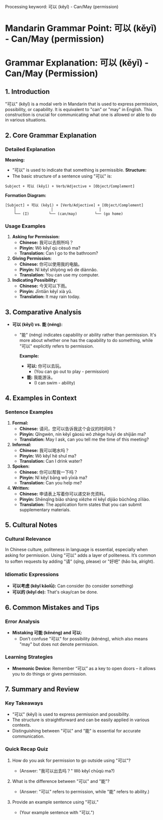 Processing keyword: 可以 (kěyǐ) - Can/May (permission)
# Mandarin Grammar Point: 可以 (kěyǐ) - Can/May (permission)
# Grammar Explanation: 可以 (kěyǐ) - Can/May (Permission)
## 1. Introduction
"可以" (kěyǐ) is a modal verb in Mandarin that is used to express permission, possibility, or capability. It is equivalent to "can" or "may" in English. This construction is crucial for communicating what one is allowed or able to do in various situations.
## 2. Core Grammar Explanation
### Detailed Explanation
**Meaning:** 
- "可以" is used to indicate that something is permissible.
**Structure:**
- The basic structure of a sentence using "可以" is:
```
Subject + 可以 (kěyǐ) + Verb/Adjective + [Object/Complement]
```
**Formation Diagram:**
```
[Subject] + 可以 (kěyǐ) + [Verb/Adjective] + [Object/Complement]
    │                │                     │
    └── (I)         └── (can/may)        └── (go home)
```
### Usage Examples
1. **Asking for Permission:**
   - **Chinese:** 我可以去厕所吗？
   - **Pinyin:** Wǒ kěyǐ qù cèsuǒ ma?
   - **Translation:** Can I go to the bathroom?
2. **Giving Permission:**
   - **Chinese:** 你可以使用我的电脑。
   - **Pinyin:** Nǐ kěyǐ shǐyòng wǒ de diànnǎo.
   - **Translation:** You can use my computer.
3. **Indicating Possibility:**
   - **Chinese:** 今天可以下雨。
   - **Pinyin:** Jīntiān kěyǐ xià yǔ.
   - **Translation:** It may rain today.
## 3. Comparative Analysis
- **可以 (kěyǐ) vs. 能 (néng):**
  - "能" (néng) indicates capability or ability rather than permission. It's more about whether one has the capability to do something, while "可以" explicitly refers to permission.
  
    **Example:**
    - **可以:** 你可以去玩。
      - (You can go out to play - permission)
    - **能:** 我能游泳。
      - (I can swim - ability)
## 4. Examples in Context
### Sentence Examples
1. **Formal:**
   - **Chinese:** 请问，您可以告诉我这个会议的时间吗？
   - **Pinyin:** Qǐngwèn, nín kěyǐ gàosù wǒ zhège huìyì de shíjiān ma?
   - **Translation:** May I ask, can you tell me the time of this meeting?
2. **Informal:**
   - **Chinese:** 我可以喝水吗？
   - **Pinyin:** Wǒ kěyǐ hē shuǐ ma?
   - **Translation:** Can I drink water?
3. **Spoken:**
   - **Chinese:** 你可以帮我一下吗？
   - **Pinyin:** Nǐ kěyǐ bāng wǒ yīxià ma?
   - **Translation:** Can you help me?
4. **Written:**
   - **Chinese:** 申请表上写着你可以递交补充资料。
   - **Pinyin:** Shēnqǐng biǎo shàng xiězhe nǐ kěyǐ dìjiāo bǔchōng zīliào.
   - **Translation:** The application form states that you can submit supplementary materials.
## 5. Cultural Notes
### Cultural Relevance
In Chinese culture, politeness in language is essential, especially when asking for permission. Using "可以" adds a layer of politeness. It’s common to soften requests by adding "请" (qǐng, please) or "好吧" (hǎo ba, alright).
### Idiomatic Expressions
- **可以考虑 (kěyǐ kǎolǜ):** Can consider (to consider something)
- **可以的 (kěyǐ de):** That's okay/can be done.
## 6. Common Mistakes and Tips
### Error Analysis
- **Mistaking 可能 (kěnéng) and 可以:** 
  - Don’t confuse "可以" for possibility (kěnéng), which also means "may" but does not denote permission.
  
### Learning Strategies
- **Mnemonic Device:** Remember “可以” as a key to open doors – it allows you to do things or gives permission.
## 7. Summary and Review
### Key Takeaways
- "可以" (kěyǐ) is used to express permission and possibility.
- The structure is straightforward and can be easily applied in various contexts.
- Distinguishing between "可以" and "能" is essential for accurate communication.
### Quick Recap Quiz
1. How do you ask for permission to go outside using "可以"? 
   - (Answer: "我可以出去吗？" Wǒ kěyǐ chūqù ma?)
  
2. What is the difference between "可以" and "能"?
   - (Answer: "可以" refers to permission, while "能" refers to ability.)
3. Provide an example sentence using "可以."
   - (Your example sentence with "可以.")
